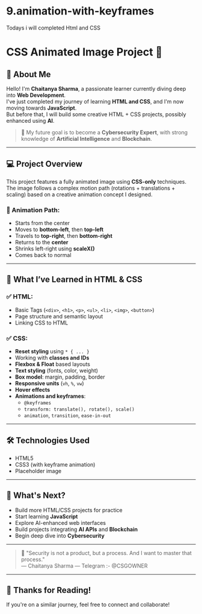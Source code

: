 # 9.animation-with-keyframes
Todays i will completed Html and CSS
# CSS Animated Image Project 🚀

## 👋 About Me

Hello! I'm **Chaitanya Sharma**, a passionate learner currently diving deep into **Web Development**.  
I've just completed my journey of learning **HTML and CSS**, and I'm now moving towards **JavaScript**.  
But before that, I will build some creative HTML + CSS projects, possibly enhanced using **AI**.

> 🎯 My future goal is to become a **Cybersecurity Expert**, with strong knowledge of **Artificial Intelligence** and **Blockchain**.

---

## 💻 Project Overview

This project features a fully animated image using **CSS-only** techniques.  
The image follows a complex motion path (rotations + translations + scaling) based on a creative animation concept I designed.

### 🎥 Animation Path:
- Starts from the center
- Moves to **bottom-left**, then **top-left**
- Travels to **top-right**, then **bottom-right**
- Returns to the **center**
- Shrinks left-right using **scaleX()**
- Comes back to normal

---

## 🧠 What I’ve Learned in HTML & CSS

### ✅ HTML:
- Basic Tags (`<div>`, `<h1>`, `<p>`, `<ul>`, `<li>`, `<img>`, `<button>`)
- Page structure and semantic layout
- Linking CSS to HTML

### ✅ CSS:
- **Reset styling** using `* { ... }`
- Working with **classes and IDs**
- **Flexbox & Float** based layouts
- **Text styling** (fonts, color, weight)
- **Box model**: margin, padding, border
- **Responsive units** (`vh`, `%`, `vw`)
- **Hover effects**
- **Animations and keyframes**:
  - `@keyframes`
  - `transform: translate(), rotate(), scale()`
  - `animation`, `transition`, `ease-in-out`

---

## 🛠 Technologies Used

- HTML5
- CSS3 (with keyframe animation)
- Placeholder image 

---

## 📌 What's Next?

- Build more HTML/CSS projects for practice
- Start learning **JavaScript**
- Explore AI-enhanced web interfaces
- Build projects integrating **AI APIs** and **Blockchain**
- Begin deep dive into **Cybersecurity**

---

> 🔐 "Security is not a product, but a process. And I want to master that process."  
> — Chaitanya Sharma
> — Telegram :- @CSGOWNER 

---

## 🙌 Thanks for Reading!

If you're on a similar journey, feel free to connect and collaborate!


